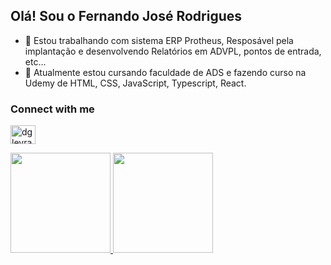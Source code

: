 ## Olá! Sou o Fernando José Rodrigues


- 🔭 Estou trabalhando com sistema ERP Protheus, Resposável pela implantação e desenvolvendo Relatórios em ADVPL, pontos de entrada, etc...
- 🌱 Atualmente estou cursando faculdade de ADS e fazendo curso na Udemy de HTML, CSS, JavaScript, Typescript, React.

<h3 align="left">Connect with me</h3>
<p align="left">
<a href="https://www.linkedin.com/in/fernando-jos%C3%A9-rodrigues-793a371aa/" target="blank"><img align="center" src="https://raw.githubusercontent.com/rahuldkjain/github-profile-readme-generator/master/src/images/icons/Social/linked-in-alt.svg" alt="dgleyramos" height="30" width="40" /></a>
</p>

<div style="display: inline">
  <a href="https://github.com/lkgfernando">
  <img height="160em" src="https://github-readme-stats.vercel.app/api?username=lkgfernando&show_icons=true&theme=chartreuse-dark&include_all_commits=true&count_private=false"/>
  <img height="160em" src="https://github-readme-stats.vercel.app/api/top-langs/?username=lkgfernando&layout=compact&langs_count=16&theme=chartreuse-dark"/>
<div>
